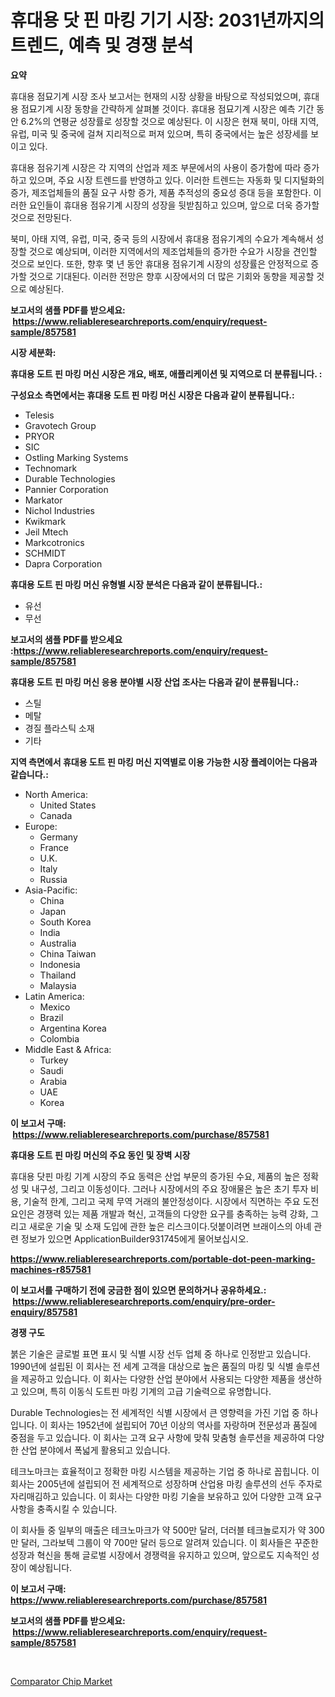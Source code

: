 <p><h1>휴대용 닷 핀 마킹 기기 시장: 2031년까지의 트렌드, 예측 및 경쟁 분석</h1></p><p><strong>요약</strong></p>
<p><p>휴대용 점묘기계 시장 조사 보고서는 현재의 시장 상황을 바탕으로 작성되었으며, 휴대용 점묘기계 시장 동향을 간략하게 살펴볼 것이다. 휴대용 점묘기계 시장은 예측 기간 동안 6.2%의 연평균 성장률로 성장할 것으로 예상된다. 이 시장은 현재 북미, 아태 지역, 유럽, 미국 및 중국에 걸쳐 지리적으로 퍼져 있으며, 특히 중국에서는 높은 성장세를 보이고 있다. </p><p>휴대용 점유기계 시장은 각 지역의 산업과 제조 부문에서의 사용이 증가함에 따라 증가하고 있으며, 주요 시장 트렌드를 반영하고 있다. 이러한 트렌드는 자동화 및 디지털화의 증가, 제조업체들의 품질 요구 사항 증가, 제품 추적성의 중요성 증대 등을 포함한다. 이러한 요인들이 휴대용 점유기계 시장의 성장을 뒷받침하고 있으며, 앞으로 더욱 증가할 것으로 전망된다.</p><p>북미, 아태 지역, 유럽, 미국, 중국 등의 시장에서 휴대용 점유기계의 수요가 계속해서 성장할 것으로 예상되며, 이러한 지역에서의 제조업체들의 증가한 수요가 시장을 견인할 것으로 보인다. 또한, 향후 몇 년 동안 휴대용 점유기계 시장의 성장률은 안정적으로 증가할 것으로 기대된다. 이러한 전망은 향후 시장에서의 더 많은 기회와 동향을 제공할 것으로 예상된다.</p></p>
<p><strong>보고서의 샘플 PDF를 받으세요: &nbsp;<a href="https://www.reliableresearchreports.com/enquiry/request-sample/857581">https://www.reliableresearchreports.com/enquiry/request-sample/857581</a></strong></p>
<p><strong>시장 세분화:</strong></p>
<p><strong> 휴대용 도트 핀 마킹 머신 시장은 개요, 배포, 애플리케이션 및 지역으로 더 분류됩니다. :</strong></p>
<p><strong>구성요소 측면에서는 휴대용 도트 핀 마킹 머신 시장은 다음과 같이 분류됩니다.:</strong></p>
<p><ul><li>Telesis</li><li>Gravotech Group</li><li>PRYOR</li><li>SIC</li><li>Ostling Marking Systems</li><li>Technomark</li><li>Durable Technologies</li><li>Pannier Corporation</li><li>Markator</li><li>Nichol Industries</li><li>Kwikmark</li><li>Jeil Mtech</li><li>Markcotronics</li><li>SCHMIDT</li><li>Dapra Corporation</li></ul></p>
<p><strong> 휴대용 도트 핀 마킹 머신 유형별 시장 분석은 다음과 같이 분류됩니다.:</strong></p>
<p><ul><li>유선</li><li>무선</li></ul></p>
<p><strong>보고서의 샘플 PDF를 받으세요 :<a href="https://www.reliableresearchreports.com/enquiry/request-sample/857581">https://www.reliableresearchreports.com/enquiry/request-sample/857581</a></strong></p>
<p><strong> 휴대용 도트 핀 마킹 머신 응용 분야별 시장 산업 조사는 다음과 같이 분류됩니다.:</strong></p>
<p><ul><li>스틸</li><li>메탈</li><li>경질 플라스틱 소재</li><li>기타</li></ul></p>
<p><strong>지역 측면에서 휴대용 도트 핀 마킹 머신 지역별로 이용 가능한 시장 플레이어는 다음과 같습니다.:</strong></p>
<p><ul>
    <li>
        North America:
        <ul>
            <li>United States</li>
            <li>Canada</li>
        </ul>
    </li>
    <li>
        Europe:
        <ul>
            <li>Germany</li>
            <li>France</li>
            <li>U.K.</li>
            <li>Italy</li>
            <li>Russia</li>
        </ul>
    </li>
    <li>
        Asia-Pacific:
        <ul>
            <li>China</li>
            <li>Japan</li>
            <li>South Korea</li>
            <li>India</li>
            <li>Australia</li>
            <li>China Taiwan</li>
            <li>Indonesia</li>
            <li>Thailand</li>
            <li>Malaysia</li>
        </ul>
    </li>
    <li>
        Latin America:
        <ul>
            <li>Mexico</li>
            <li>Brazil</li>
            <li>Argentina Korea</li>
            <li>Colombia</li>
        </ul>
    </li>
    <li>
        Middle East & Africa:
        <ul>
            <li>Turkey</li>
            <li>Saudi</li>
            <li>Arabia</li>
            <li>UAE</li>
            <li>Korea</li>
        </ul>
    </li>
    </ul></p>
<p><strong>이 보고서 구매: &nbsp;<a href="https://www.reliableresearchreports.com/purchase/857581">https://www.reliableresearchreports.com/purchase/857581</a></strong></p>
<p><strong>휴대용 도트 핀 마킹 머신의 주요 동인 및 장벽 시장</strong></p>
<p><p>휴대용 닷핀 마킹 기계 시장의 주요 동력은 산업 부문의 증가된 수요, 제품의 높은 정확성 및 내구성, 그리고 이동성이다. 그러나 시장에서의 주요 장애물은 높은 초기 투자 비용, 기술적 한계, 그리고 국제 무역 거래의 불안정성이다. 시장에서 직면하는 주요 도전 요인은 경쟁력 있는 제품 개발과 혁신, 고객들의 다양한 요구를 충족하는 능력 강화, 그리고 새로운 기술 및 소재 도입에 관한 높은 리스크이다.덧붙이려면 브래이스의 아녜 관련 정보가 있으면 ApplicationBuilder931745에게 물어보십시오.</p></p>
<p><strong><a href="https://www.reliableresearchreports.com/portable-dot-peen-marking-machines-r857581">https://www.reliableresearchreports.com/portable-dot-peen-marking-machines-r857581</a></strong></p>
<p><strong>이 보고서를 구매하기 전에 궁금한 점이 있으면 문의하거나 공유하세요.: &nbsp;<a href="https://www.reliableresearchreports.com/enquiry/pre-order-enquiry/857581">https://www.reliableresearchreports.com/enquiry/pre-order-enquiry/857581</a></strong></p>
<p><strong>경쟁 구도</strong></p>
<p><p>붉은 기술은 글로벌 표면 표시 및 식별 시장 선두 업체 중 하나로 인정받고 있습니다. 1990년에 설립된 이 회사는 전 세계 고객을 대상으로 높은 품질의 마킹 및 식별 솔루션을 제공하고 있습니다. 이 회사는 다양한 산업 분야에서 사용되는 다양한 제품을 생산하고 있으며, 특히 이동식 도트핀 마킹 기계의 고급 기술력으로 유명합니다.</p><p>Durable Technologies는 전 세계적인 식별 시장에서 큰 영향력을 가진 기업 중 하나입니다. 이 회사는 1952년에 설립되어 70년 이상의 역사를 자랑하며 전문성과 품질에 중점을 두고 있습니다. 이 회사는 고객 요구 사항에 맞춰 맞춤형 솔루션을 제공하여 다양한 산업 분야에서 폭넓게 활용되고 있습니다.</p><p>테크노마크는 효율적이고 정확한 마킹 시스템을 제공하는 기업 중 하나로 꼽힙니다. 이 회사는 2005년에 설립되어 전 세계적으로 성장하며 산업용 마킹 솔루션의 선두 주자로 자리매김하고 있습니다. 이 회사는 다양한 마킹 기술을 보유하고 있어 다양한 고객 요구 사항을 충족시킬 수 있습니다.</p><p>이 회사들 중 일부의 매출은 테크노마크가 약 500만 달러, 더러블 테크놀로지가 약 300만 달러, 그라보텍 그룹이 약 700만 달러 등으로 알려져 있습니다. 이 회사들은 꾸준한 성장과 혁신을 통해 글로벌 시장에서 경쟁력을 유지하고 있으며, 앞으로도 지속적인 성장이 예상됩니다.</p></p>
<p><strong>이 보고서 구매: &nbsp; <a href="https://www.reliableresearchreports.com/purchase/857581">https://www.reliableresearchreports.com/purchase/857581</a></strong></p>
<p><strong>보고서의 샘플 PDF를 받으세요: &nbsp;<a href="https://www.reliableresearchreports.com/enquiry/request-sample/857581">https://www.reliableresearchreports.com/enquiry/request-sample/857581</a></strong><strong></strong></p>
<p>&nbsp;</p>
<p><p><a href="https://cute-banjo-8ca.notion.site/Comparator-Chip-Market-Trends-and-Market-Analysis-forecasted-for-period-2024-2031-f8f38186eb00416e8c64c0103809aa31">Comparator Chip Market</a></p></p>